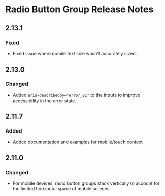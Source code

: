 <!-- Release notes authoring guidelines: http://keepachangelog.com/ -->

# Radio Button Group Release Notes

<!-- ## [Unreleased] -->

## 2.13.1

### Fixed

- Fixed issue where mobile text size wasn't accurately sized.

## 2.13.0

### Changed

- Added `aria-describedby="error_01"` to the inputs to improve accessibility in the error state.

## 2.11.7

### Added

- Added documentation and examples for mobile/touch context

## 2.11.0

### Changed

- For mobile devices, radio button groups stack vertically to account for the limited horizontal space of mobile screens.

<!-- ## [VERSION] -->
